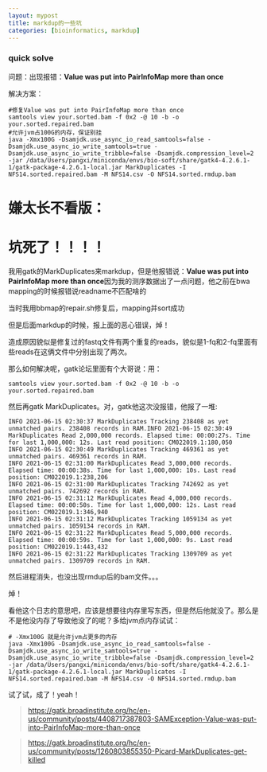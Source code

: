 ```yaml
---
layout: mypost
title: markdup的一些坑
categories: [bioinformatics, markdup]
---
```


### quick solve
问题：出现报错：**Value was put into PairInfoMap more than once**

解决方案：
```
#修复Value was put into PairInfoMap more than once
samtools view your.sorted.bam -f 0x2 -@ 10 -b -o your.sorted.repaired.bam
#允许jvm占100G的内存，保证别挂
java -Xmx100G -Dsamjdk.use_async_io_read_samtools=false -Dsamjdk.use_async_io_write_samtools=true -Dsamjdk.use_async_io_write_tribble=false -Dsamjdk.compression_level=2 -jar /data/Users/pangxi/miniconda/envs/bio-soft/share/gatk4-4.2.6.1-1/gatk-package-4.2.6.1-local.jar MarkDuplicates -I NFS14.sorted.repaired.bam -M NFS14.csv -O NFS14.sorted.rmdup.bam
```

# 嫌太长不看版：
# 坑死了！！！！
我用gatk的MarkDuplicates来markdup，但是他报错说：**Value was put into PairInfoMap more than once**因为我的测序数据出了一点问题，他之前在bwa mapping的时候报错说readname不匹配啥的

当时我用bbmap的repair.sh修复后，mapping并sort成功

但是后面markdup的时候，报上面的恶心错误，焯！

造成原因貌似是修复过的fastq文件有两个重复的reads，貌似是1-fq和2-fq里面有些reads在这俩文件中分别出现了两次。

那么如何解决呢，gatk论坛里面有个大哥说：用：

```
samtools view your.sorted.bam -f 0x2 -@ 10 -b -o your.sorted.repaired.bam
```

然后再gatk MarkDuplicates。对，gatk他这次没报错，他报了一堆:
```
INFO 2021-06-15 02:30:37 MarkDuplicates Tracking 238408 as yet unmatched pairs. 238408 records in RAM.INFO 2021-06-15 02:30:49 MarkDuplicates Read 2,000,000 records. Elapsed time: 00:00:27s. Time for last 1,000,000: 12s. Last read position: CM022019.1:180,050
INFO 2021-06-15 02:30:49 MarkDuplicates Tracking 469361 as yet unmatched pairs. 469361 records in RAM.
INFO 2021-06-15 02:31:00 MarkDuplicates Read 3,000,000 records. Elapsed time: 00:00:38s. Time for last 1,000,000: 10s. Last read position: CM022019.1:238,206
INFO 2021-06-15 02:31:00 MarkDuplicates Tracking 742692 as yet unmatched pairs. 742692 records in RAM.
INFO 2021-06-15 02:31:12 MarkDuplicates Read 4,000,000 records. Elapsed time: 00:00:50s. Time for last 1,000,000: 12s. Last read position: CM022019.1:346,940
INFO 2021-06-15 02:31:12 MarkDuplicates Tracking 1059134 as yet unmatched pairs. 1059134 records in RAM.
INFO 2021-06-15 02:31:22 MarkDuplicates Read 5,000,000 records. Elapsed time: 00:00:59s. Time for last 1,000,000: 9s. Last read position: CM022019.1:443,432
INFO 2021-06-15 02:31:22 MarkDuplicates Tracking 1309709 as yet unmatched pairs. 1309709 records in RAM.
```
然后进程消失，也没出现rmdup后的bam文件。。。

焯！ 

看他这个日志的意思吧，应该是想要往内存里写东西，但是然后他就没了。那么是不是他没内存了导致他没了的呢？多给jvm点内存试试：
```
# -Xmx100G 就是允许jvm占更多的内存
java -Xmx100G -Dsamjdk.use_async_io_read_samtools=false -Dsamjdk.use_async_io_write_samtools=true -Dsamjdk.use_async_io_write_tribble=false -Dsamjdk.compression_level=2 -jar /data/Users/pangxi/miniconda/envs/bio-soft/share/gatk4-4.2.6.1-1/gatk-package-4.2.6.1-local.jar MarkDuplicates -I NFS14.sorted.repaired.bam -M NFS14.csv -O NFS14.sorted.rmdup.bam
```

试了试，成了！yeah！

> https://gatk.broadinstitute.org/hc/en-us/community/posts/4408717387803-SAMException-Value-was-put-into-PairInfoMap-more-than-once

> https://gatk.broadinstitute.org/hc/en-us/community/posts/1260803855350-Picard-MarkDuplicates-get-killed
